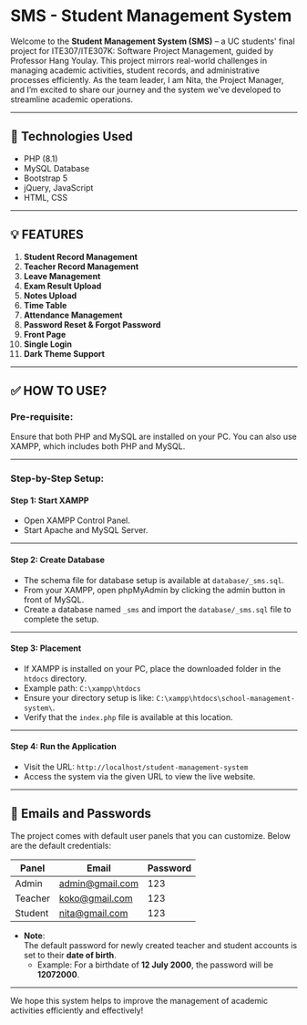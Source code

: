 #  SMS - Student Management System  

Welcome to the **Student Management System (SMS)** – a UC students' final project for ITE307/ITE307K: Software Project Management, guided by Professor Hang Youlay. This project mirrors real-world challenges in managing academic activities, student records, and administrative processes efficiently. As the team leader, I am Nita, the Project Manager, and I’m excited to share our journey and the system we've developed to streamline academic operations.

---

## 🥏 Technologies Used  

- PHP (8.1)  
- MySQL Database  
- Bootstrap 5  
- jQuery, JavaScript  
- HTML, CSS  

---

## 💡 FEATURES  

1. **Student Record Management**  
2. **Teacher Record Management**  
3. **Leave Management**  
4. **Exam Result Upload**  
5. **Notes Upload**  
6. **Time Table**  
7. **Attendance Management**  
8. **Password Reset & Forgot Password**  
9. **Front Page**  
10. **Single Login**  
11. **Dark Theme Support**  

---

## ✅ HOW TO USE?  

### **Pre-requisite**:  
Ensure that both PHP and MySQL are installed on your PC. You can also use XAMPP, which includes both PHP and MySQL.  

---

### Step-by-Step Setup:

#### **Step 1**: Start XAMPP  
- Open XAMPP Control Panel.  
- Start Apache and MySQL Server.  

---

#### **Step 2**: Create Database  
- The schema file for database setup is available at `database/_sms.sql`.  
- From your XAMPP, open phpMyAdmin by clicking the admin button in front of MySQL.  
- Create a database named `_sms` and import the `database/_sms.sql` file to complete the setup.  

---

#### **Step 3**: Placement  
- If XAMPP is installed on your PC, place the downloaded folder in the `htdocs` directory.  
- Example path: `C:\xampp\htdocs`  
- Ensure your directory setup is like: `C:\xampp\htdocs\school-management-system\`.  
- Verify that the `index.php` file is available at this location.

---

#### **Step 4**: Run the Application  
- Visit the URL: `http://localhost/student-management-system`  
- Access the system via the given URL to view the live website.

---

## 🔐 Emails and Passwords  

The project comes with default user panels that you can customize. Below are the default credentials:

| Panel   | Email             | Password |
|---------|------------------|----------|
| Admin   | admin@gmail.com    | 123      |
| Teacher | koko@gmail.com     | 123      |
| Student | nita@gmail.com     | 123      |

- **Note**:  
  The default password for newly created teacher and student accounts is set to their **date of birth**.  
  - Example: For a birthdate of **12 July 2000**, the password will be **12072000**.

---

We hope this system helps to improve the management of academic activities efficiently and effectively!
